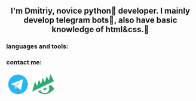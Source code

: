 

## <div align="center">I'm Dmitriy, novice python🐍 developer. I mainly **develop  telegram bots**🤖, also have basic knowledge of **html&css**.🌺</div>  
  
### languages and tools:

### contact me: 
[![telegram](https://github.com/shihkebab/shihkebab/blob/master/assets/tg/telegram.png)](https://t.me/shihkebab)
[![header](https://github.com/shihkebab/shihkebab/blob/master/assets/lolz/LolzTeam-Logo-Green.png)](https://zelenka.guru/shkbab)
